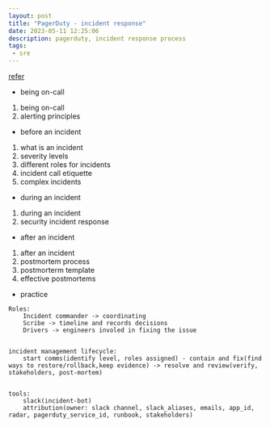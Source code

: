 ```yaml
---
layout: post
title: "PagerDuty - incident response"
date: 2023-05-11 12:25:06
description: pagerduty, incident response process
tags: 
 - sre
---
```

[refer](https://response.pagerduty.com)

- being on-call
1. being on-call
2. alerting principles

- before an incident
1. what is an incident
2. severity levels
3. different roles for incidents
4. incident call etiquette
5. complex incidents

- during an incident
1. during an incident
2. security incident response

- after an incident
1. after an incident
2. postmortem process
3. postmorterm template
4. effective postmortems


- practice
```
Roles:
    Incident commander -> coordinating
    Scribe -> timeline and records decisions
    Drivers -> engineers involed in fixing the issue


incident management lifecycle:
    start comms(identify level, roles assigned) - contain and fix(find ways to restore/rollback,keep evidence) -> resolve and review(verify, stakeholders, post-mortem)


tools:
    slack(incident-bot)
    attribution(owner: slack channel, slack_aliases, emails, app_id, radar, pagerduty_service_id, runbook, stakeholders)
```
